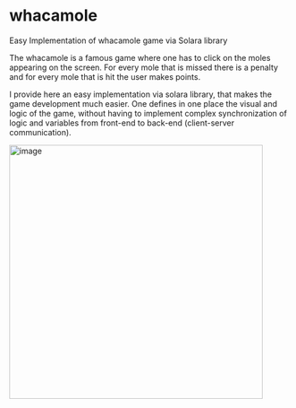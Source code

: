 # whacamole
Easy Implementation of whacamole game via Solara library

The whacamole is a famous game where one has to click on the moles appearing on the screen. For every mole that is missed there is a penalty and for every mole that is hit the user makes points. 

I provide here an easy implementation via solara library, that makes the game development much easier. One defines in one place the visual and logic of the game, without having to implement complex synchronization of logic and variables from front-end to back-end (client-server communication). 

<img width="453" alt="image" src="https://github.com/arlind29/whacamole/assets/2269948/93985689-30bd-4871-b95d-9dc9ff0c48eb">

